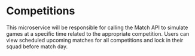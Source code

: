 # Competitions

This microservice will be responsible for calling the Match API to simulate games at a specific time related to the appropriate competition. Users can view scheduled upcoming matches for all competitions and lock in their squad before match day.